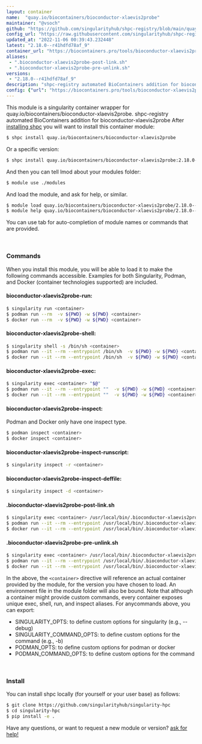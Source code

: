 ```yaml
---
layout: container
name:  "quay.io/biocontainers/bioconductor-xlaevis2probe"
maintainer: "@vsoch"
github: "https://github.com/singularityhub/shpc-registry/blob/main/quay.io/biocontainers/bioconductor-xlaevis2probe/container.yaml"
config_url: "https://raw.githubusercontent.com/singularityhub/shpc-registry/main/quay.io/biocontainers/bioconductor-xlaevis2probe/container.yaml"
updated_at: "2022-11-06 00:39:43.232448"
latest: "2.18.0--r41hdfd78af_9"
container_url: "https://biocontainers.pro/tools/bioconductor-xlaevis2probe"
aliases:
 - ".bioconductor-xlaevis2probe-post-link.sh"
 - ".bioconductor-xlaevis2probe-pre-unlink.sh"
versions:
 - "2.18.0--r41hdfd78af_9"
description: "shpc-registry automated BioContainers addition for bioconductor-xlaevis2probe"
config: {"url": "https://biocontainers.pro/tools/bioconductor-xlaevis2probe", "maintainer": "@vsoch", "description": "shpc-registry automated BioContainers addition for bioconductor-xlaevis2probe", "latest": {"2.18.0--r41hdfd78af_9": "sha256:dcff6c20a711a5443c87ba3b9bd68e9e0cef6e57001141e3a53132ae2110ca64"}, "tags": {"2.18.0--r41hdfd78af_9": "sha256:dcff6c20a711a5443c87ba3b9bd68e9e0cef6e57001141e3a53132ae2110ca64"}, "docker": "quay.io/biocontainers/bioconductor-xlaevis2probe", "aliases": {".bioconductor-xlaevis2probe-post-link.sh": "/usr/local/bin/.bioconductor-xlaevis2probe-post-link.sh", ".bioconductor-xlaevis2probe-pre-unlink.sh": "/usr/local/bin/.bioconductor-xlaevis2probe-pre-unlink.sh"}}
---
```


This module is a singularity container wrapper for quay.io/biocontainers/bioconductor-xlaevis2probe.
shpc-registry automated BioContainers addition for bioconductor-xlaevis2probe
After [installing shpc](#install) you will want to install this container module:


```bash
$ shpc install quay.io/biocontainers/bioconductor-xlaevis2probe
```

Or a specific version:

```bash
$ shpc install quay.io/biocontainers/bioconductor-xlaevis2probe:2.18.0--r41hdfd78af_9
```

And then you can tell lmod about your modules folder:

```bash
$ module use ./modules
```

And load the module, and ask for help, or similar.

```bash
$ module load quay.io/biocontainers/bioconductor-xlaevis2probe/2.18.0--r41hdfd78af_9
$ module help quay.io/biocontainers/bioconductor-xlaevis2probe/2.18.0--r41hdfd78af_9
```

You can use tab for auto-completion of module names or commands that are provided.

<br>

### Commands

When you install this module, you will be able to load it to make the following commands accessible.
Examples for both Singularity, Podman, and Docker (container technologies supported) are included.

#### bioconductor-xlaevis2probe-run:

```bash
$ singularity run <container>
$ podman run --rm  -v ${PWD} -w ${PWD} <container>
$ docker run --rm  -v ${PWD} -w ${PWD} <container>
```

#### bioconductor-xlaevis2probe-shell:

```bash
$ singularity shell -s /bin/sh <container>
$ podman run --it --rm --entrypoint /bin/sh  -v ${PWD} -w ${PWD} <container>
$ docker run --it --rm --entrypoint /bin/sh  -v ${PWD} -w ${PWD} <container>
```

#### bioconductor-xlaevis2probe-exec:

```bash
$ singularity exec <container> "$@"
$ podman run --it --rm --entrypoint ""  -v ${PWD} -w ${PWD} <container> "$@"
$ docker run --it --rm --entrypoint ""  -v ${PWD} -w ${PWD} <container> "$@"
```

#### bioconductor-xlaevis2probe-inspect:

Podman and Docker only have one inspect type.

```bash
$ podman inspect <container>
$ docker inspect <container>
```

#### bioconductor-xlaevis2probe-inspect-runscript:

```bash
$ singularity inspect -r <container>
```

#### bioconductor-xlaevis2probe-inspect-deffile:

```bash
$ singularity inspect -d <container>
```


#### .bioconductor-xlaevis2probe-post-link.sh

```bash
$ singularity exec <container> /usr/local/bin/.bioconductor-xlaevis2probe-post-link.sh
$ podman run --it --rm --entrypoint /usr/local/bin/.bioconductor-xlaevis2probe-post-link.sh   -v ${PWD} -w ${PWD} <container> -c " $@"
$ docker run --it --rm --entrypoint /usr/local/bin/.bioconductor-xlaevis2probe-post-link.sh   -v ${PWD} -w ${PWD} <container> -c " $@"
```


#### .bioconductor-xlaevis2probe-pre-unlink.sh

```bash
$ singularity exec <container> /usr/local/bin/.bioconductor-xlaevis2probe-pre-unlink.sh
$ podman run --it --rm --entrypoint /usr/local/bin/.bioconductor-xlaevis2probe-pre-unlink.sh   -v ${PWD} -w ${PWD} <container> -c " $@"
$ docker run --it --rm --entrypoint /usr/local/bin/.bioconductor-xlaevis2probe-pre-unlink.sh   -v ${PWD} -w ${PWD} <container> -c " $@"
```



In the above, the `<container>` directive will reference an actual container provided
by the module, for the version you have chosen to load. An environment file in the
module folder will also be bound. Note that although a container
might provide custom commands, every container exposes unique exec, shell, run, and
inspect aliases. For anycommands above, you can export:

 - SINGULARITY_OPTS: to define custom options for singularity (e.g., --debug)
 - SINGULARITY_COMMAND_OPTS: to define custom options for the command (e.g., -b)
 - PODMAN_OPTS: to define custom options for podman or docker
 - PODMAN_COMMAND_OPTS: to define custom options for the command

<br>

### Install

You can install shpc locally (for yourself or your user base) as follows:

```bash
$ git clone https://github.com/singularityhub/singularity-hpc
$ cd singularity-hpc
$ pip install -e .
```

Have any questions, or want to request a new module or version? [ask for help!](https://github.com/singularityhub/singularity-hpc/issues)